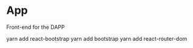 # App
Front-end for the DAPP

yarn add react-bootstrap
yarn add bootstrap
yarn add react-router-dom
